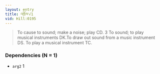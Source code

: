 ```yaml
---
layout: entry
title: འཁྲོལ་√1
vid: Hill:0195
---
```

> To cause to sound; make a noise; play CD\. 3 To sound; to play musical instruments DK\.To draw out sound from a music instrument DS\. To play a musical instrument TC\.


### Dependencies (N = 1)
* `arg2` 1
